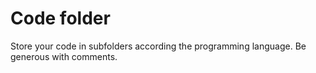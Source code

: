 # Code folder
Store your code in subfolders according the programming language. Be generous with comments. 